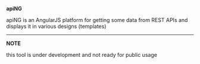 **apiNG**

apiNG is an AngularJS platform for getting some data from REST APIs and displays it in various designs (templates)

***
**NOTE**

this tool is under development and not ready for public usage
